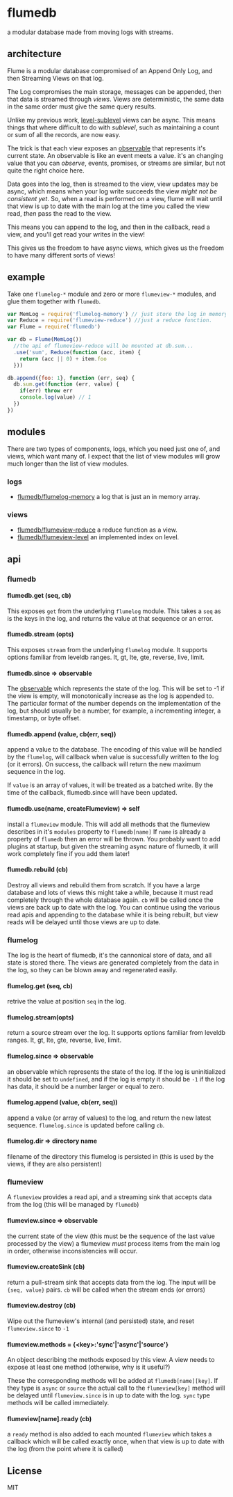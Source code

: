 # flumedb

a modular database made from moving logs with streams.

## architecture

Flume is a modular database compromised of an Append Only Log,
and then Streaming Views on that log.

The Log compromises the main storage, messages can be appended,
then that data is streamed through _views_. Views are deterministic,
the same data in the same order must give the same query results.

Unlike my previous work, [level-sublevel](https://github.com/dominictarr/level-sublevel)
views can be async.
This means things that where difficult to do with _sublevel_,
such as maintaining a count or sum of all the records, are now easy.

The trick is that each view exposes an [observable](https://github.com/dominictarr/obv)
that represents it's current state. An observable is like an event meets a value.
it's an changing value that you can _observe_, events, promises, or streams are similar,
but not quite the right choice here.

Data goes into the log, then is streamed to the view, view updates may be async,
which means when your log write succeeds the view _might not be consistent yet_.
So, when a read is performed on a view, flume will wait until that view is up to date
with the main log at the time you called the view read, _then_ pass the read to the view.

This means you can append to the log, and then in the callback, read a view,
and you'll get read your writes in the view!

This gives us the freedom to have async views,
which gives us the freedom to have many different sorts of views!

## example

Take one `flumelog-*` module and zero or more `flumeview-*` modules,
and glue them together with `flumedb`. 

``` js
var MemLog = require('flumelog-memory') // just store the log in memory
var Reduce = require('flumeview-reduce') //just a reduce function.
var Flume = require('flumedb')

var db = Flume(MemLog())
  //the api of flumeview-reduce will be mounted at db.sum...
  .use('sum', Reduce(function (acc, item) {
    return (acc || 0) + item.foo
  }))

db.append({foo: 1}, function (err, seq) {
  db.sum.get(function (err, value) {
    if(err) throw err
    console.log(value) // 1
  })
})

```

## modules

There are two types of components, logs, which you need just one of,
and views, which want many of. I expect that the list of view modules
will grow much longer than the list of view modules.

### logs

* [flumedb/flumelog-memory](https://github.com/flumedb/flumelog-memory) a log that is just an in memory array.

### views

* [flumedb/flumeview-reduce](https://github.com/flumedb/flumeview-reduce) a reduce function as a view.
* [flumedb/flumeview-level](https://github.com/flumedb/flumeview-level) an implemented index on level.

## api

### flumedb

#### flumedb.get (seq, cb)

This exposes `get` from the underlying `flumelog` module.
This takes a `seq` as is the keys in the log,
and returns the value at that sequence or an error.

#### flumedb.stream (opts)

This exposes `stream` from the underlying `flumelog` module.
It supports options familiar from leveldb ranges. lt, gt, lte, gte, reverse, live, limit.

#### flumedb.since => observable

The [observable](https://github.com/dominictarr/obv) which represents the state of the log.
This will be set to -1 if the view is empty, will monotonically increase as the log is appended
to. The particular format of the number depends on the implementation of the log,
but should usually be a number, for example, a incrementing integer, a timestamp, or byte offset.

#### flumedb.append (value, cb(err, seq))

append a value to the database. The encoding of this value will be handled by the `flumelog`,
will callback when value is successfully written to the log (or it errors).
On success, the callback will return the new maximum sequence in the log.

If `value` is an array of values, it will be treated as a batched write.
By the time of the callback, flumedb.since will have been updated.

#### flumedb.use(name, createFlumeview) => self

install a `flumeview` module.
This will add all methods that the flumeview describes in it's `modules` property to `flumedb[name]`
If `name` is already a property of `flumedb` then an error will be thrown.
You probably want to add plugins at startup, but given the streaming async nature of flumedb,
it will work completely fine if you add them later!

#### flumedb.rebuild (cb)

Destroy all views and rebuild them from scratch. If you have a large database and lots of views
this might take a while, because it must read completely through the whole database again.
`cb` will be called once the views are back up to date with the log. You can continue using
the various read apis and appending to the database while it is being rebuilt,
but view reads will be delayed until those views are up to date.

### flumelog

The log is the heart of flumedb, it's the cannonical store of data, and all state is stored there.
The views are generated completely from the data in the log, so they can be blown away and regenerated easily.

#### flumelog.get (seq, cb)

retrive the value at position `seq` in the log.

#### flumelog.stream(opts)

return a source stream over the log.
It supports options familiar from leveldb ranges. lt, gt, lte, gte, reverse, live, limit.

#### flumelog.since => observable

an observable which represents the state of the log. If the log is uninitialized
it should be set to `undefined`, and if the log is empty it should be `-1` if the log has data,
it should be a number larger or equal to zero.

#### flumelog.append (value, cb(err, seq))

append a value (or array of values) to the log, and return the new latest sequence.
`flumelog.since` is updated before calling `cb`.

#### flumelog.dir => directory name

filename of the directory this flumelog is persisted in
(this is used by the views, if they are also persistent)

### flumeview

A `flumeview` provides a read api, and a streaming sink that accepts data from the log
(this will be managed by `flumedb`)

#### flumeview.since => observable

the current state of the view (this must be the sequence of the last value processed by the view)
a flumeview _must_ process items from the main log in order, otherwise inconsistencies will occur.

#### flumeview.createSink (cb)

return a pull-stream sink that accepts data from the log. The input will be `{seq, value}` pairs.
`cb` will be called when the stream ends (or errors)

#### flumeview.destroy (cb)

Wipe out the flumeview's internal (and persisted) state, and reset `flumeview.since` to `-1`

#### flumeview.methods = {\<key\>:'sync'|'async'|'source'}

An object describing the methods exposed by this view.
A view needs to expose at least one method
(otherwise, why is it useful?)

These the corresponding methods will be added at `flumedb[name][key]`.
If they type is `async` or `source` the actual call to the `flumeview[key]` method will
be delayed until `flumeview.since` is in up to date with the log.
`sync` type methods will be called immediately.

#### flumeview[name].ready (cb)

a `ready` method is also added to each mounted `flumeview` which takes a callback
which will be called exactly once, when that view is up to date with the log
(from the point where it is called)

## License

MIT





